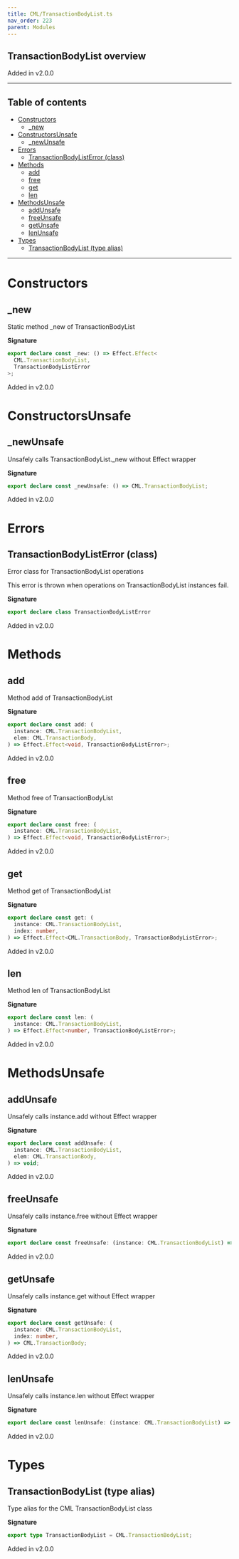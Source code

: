 ```yaml
---
title: CML/TransactionBodyList.ts
nav_order: 223
parent: Modules
---
```


## TransactionBodyList overview

Added in v2.0.0

---

<h2 class="text-delta">Table of contents</h2>

- [Constructors](#constructors)
  - [\_new](#_new)
- [ConstructorsUnsafe](#constructorsunsafe)
  - [\_newUnsafe](#_newunsafe)
- [Errors](#errors)
  - [TransactionBodyListError (class)](#transactionbodylisterror-class)
- [Methods](#methods)
  - [add](#add)
  - [free](#free)
  - [get](#get)
  - [len](#len)
- [MethodsUnsafe](#methodsunsafe)
  - [addUnsafe](#addunsafe)
  - [freeUnsafe](#freeunsafe)
  - [getUnsafe](#getunsafe)
  - [lenUnsafe](#lenunsafe)
- [Types](#types)
  - [TransactionBodyList (type alias)](#transactionbodylist-type-alias)

---

# Constructors

## \_new

Static method \_new of TransactionBodyList

**Signature**

```ts
export declare const _new: () => Effect.Effect<
  CML.TransactionBodyList,
  TransactionBodyListError
>;
```

Added in v2.0.0

# ConstructorsUnsafe

## \_newUnsafe

Unsafely calls TransactionBodyList.\_new without Effect wrapper

**Signature**

```ts
export declare const _newUnsafe: () => CML.TransactionBodyList;
```

Added in v2.0.0

# Errors

## TransactionBodyListError (class)

Error class for TransactionBodyList operations

This error is thrown when operations on TransactionBodyList instances fail.

**Signature**

```ts
export declare class TransactionBodyListError
```

Added in v2.0.0

# Methods

## add

Method add of TransactionBodyList

**Signature**

```ts
export declare const add: (
  instance: CML.TransactionBodyList,
  elem: CML.TransactionBody,
) => Effect.Effect<void, TransactionBodyListError>;
```

Added in v2.0.0

## free

Method free of TransactionBodyList

**Signature**

```ts
export declare const free: (
  instance: CML.TransactionBodyList,
) => Effect.Effect<void, TransactionBodyListError>;
```

Added in v2.0.0

## get

Method get of TransactionBodyList

**Signature**

```ts
export declare const get: (
  instance: CML.TransactionBodyList,
  index: number,
) => Effect.Effect<CML.TransactionBody, TransactionBodyListError>;
```

Added in v2.0.0

## len

Method len of TransactionBodyList

**Signature**

```ts
export declare const len: (
  instance: CML.TransactionBodyList,
) => Effect.Effect<number, TransactionBodyListError>;
```

Added in v2.0.0

# MethodsUnsafe

## addUnsafe

Unsafely calls instance.add without Effect wrapper

**Signature**

```ts
export declare const addUnsafe: (
  instance: CML.TransactionBodyList,
  elem: CML.TransactionBody,
) => void;
```

Added in v2.0.0

## freeUnsafe

Unsafely calls instance.free without Effect wrapper

**Signature**

```ts
export declare const freeUnsafe: (instance: CML.TransactionBodyList) => void;
```

Added in v2.0.0

## getUnsafe

Unsafely calls instance.get without Effect wrapper

**Signature**

```ts
export declare const getUnsafe: (
  instance: CML.TransactionBodyList,
  index: number,
) => CML.TransactionBody;
```

Added in v2.0.0

## lenUnsafe

Unsafely calls instance.len without Effect wrapper

**Signature**

```ts
export declare const lenUnsafe: (instance: CML.TransactionBodyList) => number;
```

Added in v2.0.0

# Types

## TransactionBodyList (type alias)

Type alias for the CML TransactionBodyList class

**Signature**

```ts
export type TransactionBodyList = CML.TransactionBodyList;
```

Added in v2.0.0

